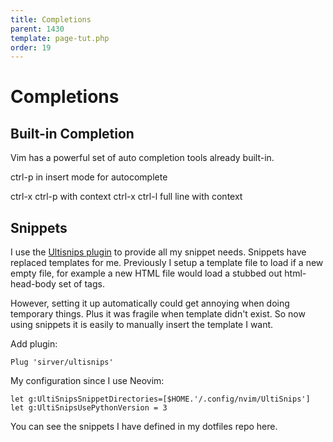 ```yaml
---
title: Completions
parent: 1430
template: page-tut.php
order: 19
---
```


# Completions

## Built-in Completion

Vim has a powerful set of auto completion tools already built-in.

ctrl-p in insert mode for autocomplete

ctrl-x ctrl-p with context
ctrl-x ctrl-l full line with context


## Snippets

I use the [Ultisnips plugin](https://github.com/SirVer/ultisnips) to provide all my snippet needs. Snippets have replaced templates for me. Previously I setup a template file to load if a new empty file, for example a new HTML file would load a stubbed out html-head-body set of tags.

However, setting it up automatically could get annoying when doing temporary things. Plus it was fragile when template didn't exist. So now using snippets it is easily to manually insert the template I want.

Add plugin:
```
Plug 'sirver/ultisnips'
```

My configuration since I use Neovim:
```
let g:UltiSnipsSnippetDirectories=[$HOME.'/.config/nvim/UltiSnips']
let g:UltiSnipsUsePythonVersion = 3
```

You can see the snippets I have defined in my dotfiles repo here.


[1]: http://georgebrock.github.io/talks/vim-completion/

